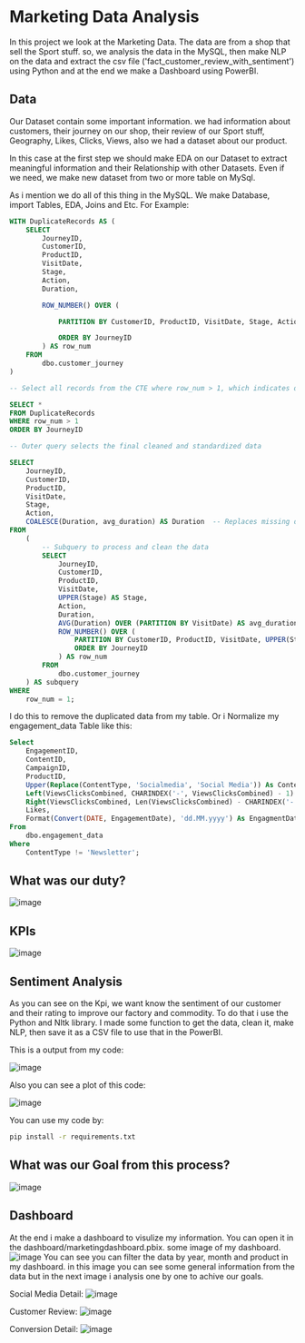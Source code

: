 # Marketing Data Analysis

In this project we look at the Marketing Data. The data are from a shop that sell the Sport stuff.
so, we analysis the data in the MySQL, then make NLP on the data and extract the csv file ('fact_customer_review_with_sentiment') using Python and at the end we make a Dashboard using PowerBI.

## Data

Our Dataset contain some important information. we had information about customers, their journey on our shop, their review of our Sport stuff, Geography, Likes, Clicks, Views, also we had a dataset about our product.

In this case at the first step we should make EDA on our Dataset to extract meaningful information and their Relationship with other Datasets. Even if we need, we make new dataset from two or more table on MySql.

As i mention we do all of this thing in the MySQL. We make Database, import Tables, EDA, Joins and Etc.
For Example:

```sql
WITH DuplicateRecords AS (
    SELECT
        JourneyID,
        CustomerID,
        ProductID,
        VisitDate,
        Stage,
        Action,
        Duration,

        ROW_NUMBER() OVER (

            PARTITION BY CustomerID, ProductID, VisitDate, Stage, Action

            ORDER BY JourneyID
        ) AS row_num
    FROM
        dbo.customer_journey
)

-- Select all records from the CTE where row_num > 1, which indicates duplicate entries

SELECT *
FROM DuplicateRecords
WHERE row_num > 1
ORDER BY JourneyID

-- Outer query selects the final cleaned and standardized data

SELECT
    JourneyID,
    CustomerID,
    ProductID,
    VisitDate,
    Stage,
    Action,
    COALESCE(Duration, avg_duration) AS Duration  -- Replaces missing durations with the average duration for the corresponding date
FROM
    (
        -- Subquery to process and clean the data
        SELECT
            JourneyID,
            CustomerID,
            ProductID,
            VisitDate,
            UPPER(Stage) AS Stage,
            Action,
            Duration,
            AVG(Duration) OVER (PARTITION BY VisitDate) AS avg_duration,
            ROW_NUMBER() OVER (
                PARTITION BY CustomerID, ProductID, VisitDate, UPPER(Stage), Action
                ORDER BY JourneyID
            ) AS row_num
        FROM
            dbo.customer_journey
    ) AS subquery
WHERE
    row_num = 1;
```

I do this to remove the duplicated data from my table.
Or i Normalize my engagement_data Table like this:

```sql
Select
	EngagementID,
	ContentID,
	CampaignID,
	ProductID,
	Upper(Replace(ContentType, 'Socialmedia', 'Social Media')) As ContentType,
	Left(ViewsClicksCombined, CHARINDEX('-', ViewsClicksCombined) - 1) As Views,
	Right(ViewsClicksCombined, Len(ViewsClicksCombined) - CHARINDEX('-', ViewsClicksCombined)) As Clicks,
	Likes,
	Format(Convert(DATE, EngagementDate), 'dd.MM.yyyy') As EngagmentDate
From
	dbo.engagement_data
Where
	ContentType != 'Newsletter';
```

## What was our duty?

![image](./Images/business%20problem.png)

## KPIs

![image](./Images/kpis.png)

## Sentiment Analysis

As you can see on the Kpi, we want know the sentiment of our customer and their rating to improve our factory and commodity. To do that i use the Python and Nltk library. I made some function to get the data, clean it, make NLP, then save it as a CSV file to use that in the PowerBI.

This is a output from my code:

![image](./Images/sentiment.png)

Also you can see a plot of this code:

![image](./Images/sentiment%20analysis.png)

You can use my code by:

```bash
pip install -r requirements.txt
```

## What was our Goal from this process?

![image](./Images/Goals.png)

## Dashboard

At the end i make a dashboard to visulize my information. You can open it in the dashboard/marketingdashboard.pbix.
some image of my dashboard.
![image](./Images/Overview.png)
You can see you can filter the data by year, month and product in my dashboard. in this image you can see some general information from the data but in the next image i analysis one by one to achive our goals.

Social Media Detail:
![image](./Images/Social%20detail.png)

Customer Review:
![image](./Images/customer%20review.png)

Conversion Detail:
![image](./Images/Conversion%20Detail.png)
